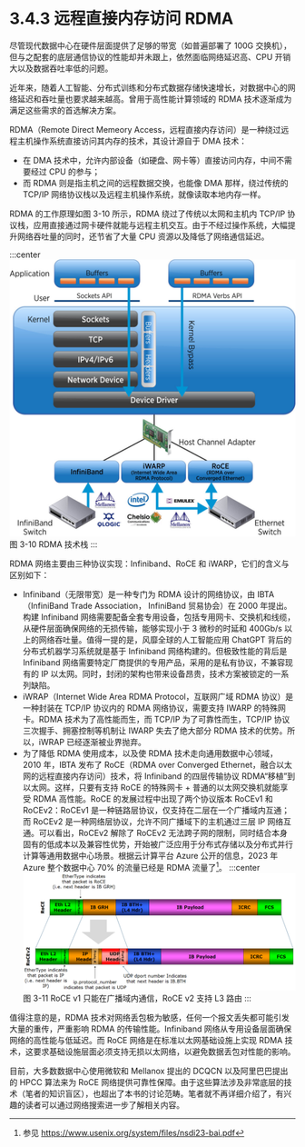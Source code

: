 # 3.4.3 远程直接内存访问 RDMA

尽管现代数据中心在硬件层面提供了足够的带宽（如普遍部署了 100G 交换机），但与之配套的底层通信协议的性能却并未跟上，依然面临网络延迟高、CPU 开销大以及数据吞吐率低的问题。

近年来，随着人工智能、分布式训练和分布式数据存储快速增长，对数据中心的网络延迟和吞吐量也要求越来越高。曾用于高性能计算领域的 RDMA 技术逐渐成为满足这些需求的首选解决方案。

RDMA（Remote Direct Memeory Access，远程直接内存访问）是一种绕过远程主机操作系统直接访问其内存的技术，其设计源自于 DMA 技术：
- 在 DMA 技术中，允许内部设备（如硬盘、网卡等）直接访问内存，中间不需要经过 CPU 的参与；
- 而 RDMA 则是指主机之间的远程数据交换，也能像 DMA 那样，绕过传统的 TCP/IP 网络协议栈以及远程主机操作系统，就像读取本地内存一样。

RDMA 的工作原理如图 3-10 所示，RDMA 绕过了传统以太网和主机内 TCP/IP 协议栈，应用直接通过网卡硬件就能与远程主机交互。由于不经过操作系统，大幅提升网络吞吐量的同时，还节省了大量 CPU 资源以及降低了网络通信延迟。

:::center
  ![](../assets/RDMA.png)<br/>
  图 3-10  RDMA 技术栈
:::

RDMA 网络主要由三种协议实现：Infiniband、RoCE 和 iWARP，它们的含义与区别如下：

- Infiniband（无限带宽）是一种专门为 RDMA 设计的网络协议，由 IBTA（InfiniBand Trade Association，
InfiniBand 贸易协会）在 2000 年提出。构建 Infiniband 网络需要配备全套专用设备，包括专用网卡、交换机和线缆，从硬件层面确保网络的无损传输，能够实现小于 3 微秒的时延和 400Gb/s 以上的网络吞吐量。值得一提的是，风靡全球的人工智能应用 ChatGPT 背后的分布式机器学习系统就是基于 Infiniband 网络构建的。但极致性能的背后是 Infiniband 网络需要特定厂商提供的专用产品，采用的是私有协议，不兼容现有的 IP 以太网。同时，封闭的架构也带来设备昂贵，技术方案被锁定的一系列缺陷。
- iWRAP（Internet Wide Area RDMA Protocol，互联网广域 RDMA 协议）是一种封装在 TCP/IP 协议内的 RDMA 网络协议，需要支持 IWARP 的特殊网卡。RDMA 技术为了高性能而生，而 TCP/IP 为了可靠性而生，TCP/IP 协议三次握手、拥塞控制等机制让 IWARP 失去了绝大部分 RDMA 技术的优势。所以，iWRAP 已经逐渐被业界抛弃。
- 为了降低 RDMA 使用成本，以及使 RDMA 技术走向通用数据中心领域，2010 年，IBTA 发布了 RoCE（RDMA over Converged Ethernet，融合以太网的远程直接内存访问）技术，将 Infiniband 的四层传输协议 RDMA“移植”到以太网。这样，只要有支持 RoCE 的特殊网卡 + 普通的以太网交换机就能享受 RDMA 高性能。RoCE 的发展过程中出现了两个协议版本 RoCEv1 和 RoCEv2：RoCEv1 是一种链路层协议，仅支持在二层在一个广播域内互通；而 RoCEv2 是一种网络层协议，允许不同广播域下的主机通过三层 IP 网络互通。可以看出，RoCEv2 解除了 RoCEv2 无法跨子网的限制，同时结合本身固有的低成本以及兼容性优势，开始被广泛应用于分布式存储以及分布式并行计算等通用数据中心场景。根据云计算平台 Azure 公开的信息，2023 年 Azure 整个数据中心 70% 的流量已经是 RDMA 流量了[^1]。
:::center
  ![](../assets/RoCE_Header_format.png)<br/>
  图 3-11 RoCE v1 只能在广播域内通信，RoCE v2 支持 L3 路由
:::

值得注意的是，RDMA 技术对网络丢包极为敏感，任何一个报文丢失都可能引发大量的重传，严重影响 RDMA 的传输性能。Infiniband 网络从专用设备层面确保网络的高性能与低延迟。而 RoCE 网络是在标准以太网基础设施上实现 RDMA 技术，这要求基础设施层面必须支持无损以太网络，以避免数据丢包对性能的影响。

目前，大多数数据中心使用微软和 Mellanox 提出的 DCQCN 以及阿里巴巴提出的 HPCC 算法来为 RoCE 网络提供可靠性保障。由于这些算法涉及非常底层的技术（笔者的知识盲区），也超出了本书的讨论范畴。笔者就不再详细介绍了，有兴趣的读者可以通过网络搜索进一步了解相关内容。


[^1]: 参见 https://www.usenix.org/system/files/nsdi23-bai.pdf

